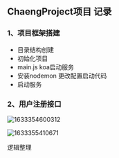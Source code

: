 ## **ChaengProject项目 记录**

### 1、项目框架搭建

- 目录结构创建
- 初始化项目
- main.js  koa启动服务
- 安装nodemon 更改配置启动代码
- 启动服务

### 2、用户注册接口

![1633354600312](C:\Users\52949\AppData\Roaming\Typora\typora-user-images\1633354600312.png)

![1633355410671](C:\Users\52949\AppData\Roaming\Typora\typora-user-images\1633355410671.png)

逻辑整理